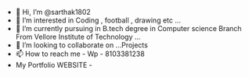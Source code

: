 - 👋 Hi, I’m @sarthak1802
- 👀 I’m interested in Coding , football , drawing etc ...
- 🌱 I’m currently pursuing in B.tech degree in Computer science Branch From Vellore Institute of Technology ...
- 💞️ I’m looking to collaborate on ...Projects 
- 📫 How to reach me - Wp - 8103381238 
- My Portfolio WEBSITE - 

<!---
sarthak1802/sarthak1802 is a ✨ special ✨ repository because its `README.md` (this file) appears on your GitHub profile.
You can click the Preview link to take a look at your changes.
--->
